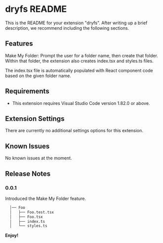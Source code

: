 # dryfs README

This is the README for your extension "dryfs". After writing up a brief description, we recommend including the following sections.

## Features

Make My Folder: Prompt the user for a folder name, then create that folder. Within that folder, the extension also creates index.tsx and styles.ts files.

The index.tsx file is automatically populated with React component code based on the given folder name.

## Requirements

- This extension requires Visual Studio Code version 1.82.0 or above.

## Extension Settings

There are currently no additional settings options for this extension.

## Known Issues

No known issues at the moment.

## Release Notes

### 0.0.1

Introduced the Make My Folder feature.

```bash
  │── Foo
  │   ├── Foo.test.tsx
  │   ├── Foo.tsx
  │   ├── index.ts
  │   └── styles.ts
```

**Enjoy!**
